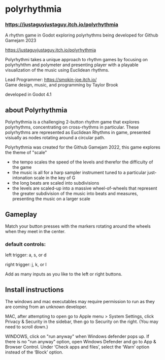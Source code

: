 # polyrhythmia <br>

### https://justaguyjustaguy.itch.io/polyrhythmia

A rhythm game in Godot exploring polyrhythms being developed for Github Gamejam 2023 <br>

https://justaguyjustaguy.itch.io/polyrhythmia

Polyrhythmi takes a unique approach to rhythm games by focusing on polyrhyhthm
and polymeter and presenting player with a playable visualization of the music
using Euclidean rhythms. <br>

Lead Programmer: https://smokin-joe.itch.io/ <br>
Game design, music, and programming by Taylor Brook <br>

developed in Godot 4.1 <br>

## about Polyrhythmia

Polyrhythmia is a challenging 2-button rhythm game that explores polyrhythms, concentrating on cross-rhythms in particular. These polyrhythms are represented as Euclidean Rhythms in game, presented visiually as nodes rotating around a circular path. <br>

Polyrhythmia was created for the Github Gamejam 2022, this game explores the theme of "scale" <br>

- the tempo scales the speed of the levels and therefor the difficulty of the game <br>
- the music is all for a harp sampler instrument tuned to a particular just-intonation scale in the key of G <br>
- the long beats are scaled into subdivisions <br>
- the levels are scaled-up into a massive wheel-of-wheels that represent the greater subdivision of the music into beats and measures, presenting the music on a larger scale <br>

## Gameplay <br>
Match your button presses with the markers rotating around the wheels when they meet in the center. <br>

### default controls: <br>

left trigger: a, s, or d <br>

right trigger: j, k, or l <br>
 
Add as many inputs as you like to the left or right buttons. <br>

## Install instructions <br>
The windows and mac executables may require permission to run as they are coming from an unknown developer.  <br>

MAC, after attempting to open go to Apple menu  > System Settings, click Privacy & Security  in the sidebar, then go to Security on the right. (You may need to scroll down.) <br>

WINDOWS, click on "run anyway" when Windows defender pops up. If there is no "run anyway" option, open Windows Defender and go to App & Browser Control. Under ‘Check apps and files’, select the ‘Warn’ option instead of the ‘Block’ option. <br>